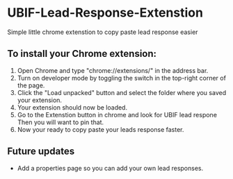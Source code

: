 # UBIF-Lead-Response-Extenstion
Simple little chrome extenstion to copy paste lead response easier
 
## To install your Chrome extension:

1. Open Chrome and type "chrome://extensions/" in the address bar.
2. Turn on developer mode by toggling the switch in the top-right corner of the page.
3. Click the "Load unpacked" button and select the folder where you saved your extension.
4. Your extension should now be loaded. 
5. Go to the Extenstion button in chrome and look for UBIF lead respone Then you will want to pin that. 
6. Now your ready to copy paste your leads response faster. 



## Future updates
- Add a properties page so you can add your own lead responses.